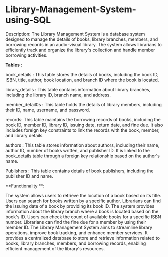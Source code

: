 # Library-Management-System-using-SQL
Description:
The Library Management System is a database system designed to manage the details of books, library branches, members, and borrowing records in an audio-visual library. The system allows librarians to efficiently track and organize the library's collection and handle member borrowing activities.

**Tables** :

book_details : This table stores the details of books, including the book ID, ISBN, title, author, book location, and branch ID where the book is located.

library_details : This table contains information about library branches, including the library ID, branch name, and address.

member_detail0s : This table holds the details of library members, including their ID, name, username, and password.

records: This table maintains the borrowing records of books, including the book ID, member ID, library ID, issuing date, return date, and fine due. It also includes foreign key constraints to link the records with the book, member, and library details.

authors : This table stores information about authors, including their name, author ID, number of books written, and publisher ID. It is linked to the book_details table through a foreign key relationship based on the author's name.

Publishers : This table contains details of book publishers, including the publisher ID and name.

**Functionality **:

The system allows users to retrieve the location of a book based on its title.
Users can search for books written by a specific author.
Librarians can find the issuing date of a book by providing its book ID.
The system provides information about the library branch where a book is located based on the book's ID.
Users can check the count of available books for a specific ISBN number.
Librarians can find the fine due for a member by using their member ID.
The Library Management System aims to streamline library operations, improve book tracking, and enhance member services. It provides a centralized database to store and retrieve information related to books, library branches, members, and borrowing records, enabling efficient management of the library's resources.

